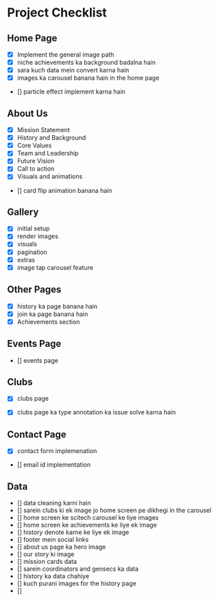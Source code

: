 # Project Checklist

## Home Page
- [X] Implement the general image path 
- [x] niche achievements ka background badalna hain
- [x] sara kuch data mein convert karna hain
- [x] images ka carousel banana hain in the home page
- [] particle effect implement karna hain

## About Us
- [x] Mission Statement 
- [x] History and Background 
- [x] Core Values 
- [x] Team and Leadership
- [x] Future Vision 
- [x] Call to action
- [x] Visuals and animations
- [] card flip animation banana hain

## Gallery
- [x] initial setup 
- [x] render images
- [x] visuals 
- [x] pagination
- [x] extras
- [x] image tap carousel feature

## Other Pages
- [x] history ka page banana hain
- [x] join ka page banana hain
- [x] Achievements section

## Events Page 
- [] events page


## Clubs
- [x] clubs page
- [x] clubs page ka type annotation ka issue solve karna hain


## Contact Page 
- [x] contact form implemenation
- [] email id implementation 


## Data
- [] data cleaning karni hain
- [] sarein clubs ki ek image jo home screen pe dikhegi in the carousel 
- [] home screen ke scitech carousel ke liye images
- [] home screen ke achievements ke liye ek image 
- [] history denote karne ke liye ek image
- [] footer mein social links
- [] about us page ka hero image 
- [] our story ki image 
- [] mission cards data
- [] sarein coordinators and gensecs ka data 
- [] history ka data chahiye 
- [] kuch purani images for the history page 
- [] 
